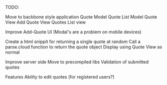 TODO:

Move to backbone style application
    Quote Model
    Quote List Model
    Quote View
    Add Quote View
    Quotes List view

Improve Add-Quote UI (Modal's are a problem on mobile devices)

Create a html snippit for returning a single quote at random
    Call a parse.cloud function to return the quote object
    Display using Quote View as normal

Improve server side
    Move to precompiled libs
    Validation of submitted quotes
    
Features
    Ability to edit quotes (for registered users?)
    